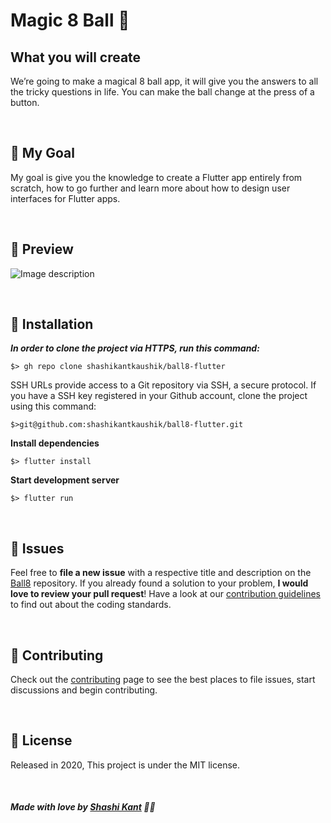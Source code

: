 

# Magic 8 Ball 🎱

## What you will create

We’re going to make a magical 8 ball app, it will give you the answers to all the tricky questions in life. You can make the ball change at the press of a button. 

 
<br>

## 🥅 My Goal

My goal is give you the knowledge to create a Flutter app entirely from scratch, how to go further and learn more about how to design user interfaces for Flutter apps.

<br>

## 🚀 Preview

![Image description](https://media.geeksforgeeks.org/wp-content/uploads/20210119202209/BuildaSimpleMagic8BallAppinAndroid.gif) 

<br>

## :construction_worker: Installation


***In order to clone the project via HTTPS, run this command:***

```
$> gh repo clone shashikantkaushik/ball8-flutter
```

SSH URLs provide access to a Git repository via SSH, a secure protocol. If you have a SSH key registered in your Github account, clone the project using this command:

```
$>git@github.com:shashikantkaushik/ball8-flutter.git
```

**Install dependencies**

```
$> flutter install
```

**Start development server**

```
$> flutter run
```

<br>


## :bug: Issues

Feel free to **file a new issue** with a respective title and description on the [Ball8](https://github.com/shashikantkaushik/ball8-flutter/issues) repository. If you already found a solution to your problem, **I would love to review your pull request**! Have a look at our [contribution guidelines](https://github.com/shashikantkaushik/shashikantkaushik/blob/main/CONTRIBUTING.md) to find out about the coding standards.

<br>

## :tada: Contributing

Check out the [contributing](https://github.com/shashikantkaushik/shashikantkaushik/blob/main/CONTRIBUTING.md) page to see the best places to file issues, start discussions and begin contributing.

<br>

## :closed_book: License

Released in 2020,
This project is under the MIT license.

<br>

##### Made with love by [Shashi Kant](https://github.com/shashikantkaushik) 💜🚀
